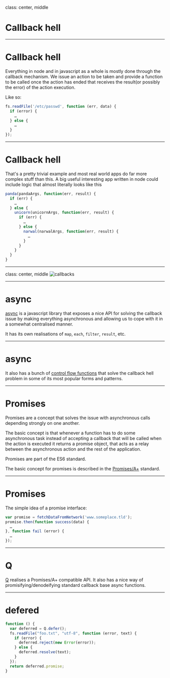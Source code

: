 class: center, middle
# Callback hell

---
# Callback hell

Everything in node and in javascript as a whole is mostly done through the callback mechanism. We issue an action to be taken and provide a function to be called once the action has ended that receives the result(or possibly the error) of the action execution.

Like so:

```javascript
fs.readFile('/etc/passwd', function (err, data) {
  if (error) {
    …
  } else {
    …
  }
});
```

---
# Callback hell

That's a pretty trivial example and most real world apps do far more complex stuff than this. A big useful interesting app written in node could include logic that almost literally looks like this

```javascript
panda(pandaArgs, function(err, result) {
  if (err) {
    …
  } else {
    unicorn(unicornArgs, function(err, result) {
      if (err) {
        …
      } else {
        narwal(narwalArgs, function(err, result) {
          …
        }
      }
    }
  }
}
```

---
class: center, middle
![callbacks](img/callbacks.jpg)

---
# async

[async](https://github.com/caolan/async) is a javascript library that exposes a nice API for solving the callback issue by making everything asynchronous and allowing us to cope with it in a somewhat centralised manner.

It has its own realisations of `map`, `each`, `filter`, `result`, etc.

---
# async

It also has a bunch of [control flow functions](https://github.com/caolan/async#control-flow) that solve the callback hell problem in some of its most popular forms and patterns.


---
# Promises

Promises are a concept that solves the issue with asynchronous calls depending strongly on one another.

The basic concept is that whenever a function has to do some asynchronous task instead of accepting a callback that will be called when the action is executed it returns a promise object, that acts as a relay between the asynchronous action and the rest of the application.

Promises are part of the ES6 standard.

The basic concept for promises is described in the [Promises/A+](https://promisesaplus.com/) standard.

---
# Promises

The simple idea of a promise interface:

```javascript
var promise = fetchDataFromNetwork('www.someplace.tld');
promise.then(function success(data) {
  …
}, function fail (error) {
  …
});
```

---
# Q

[Q](https://github.com/kriskowal/q#the-beginning) realises a Promises/A+ compatible API. It also has a nice way of promisifying/denodeifying standard callback base async functions.

---
# defered

```javascript
function () {
  var deferred = Q.defer();
  fs.readFile("foo.txt", "utf-8", function (error, text) {
    if (error) {
      deferred.reject(new Error(error));
    } else {
      deferred.resolve(text);
    }
  });
  return deferred.promise;
}
```
